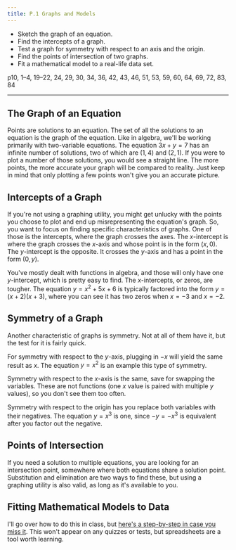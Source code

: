 ```yaml
---
title: P.1 Graphs and Models
---
```


- Sketch the graph of an equation.
- Find the intercepts of a graph.
- Test a graph for symmetry with respect to an axis and the origin.
- Find the points of intersection of two graphs.
- Fit a mathematical model to a real-life data set.

p10, 1–4, 19–22, 24, 29, 30, 34, 36, 42, 43, 46, 51, 53, 59, 60, 64, 69, 72, 83, 84

---

## The Graph of an Equation

Points are solutions to an equation. The set of all the solutions to an equation is the graph of the equation. Like in algebra, we'll be working primarily with two-variable equations. The equation $3x+y=7$ has an infinite number of solutions, two of which are $(1,4)$ and $(2,1)$. If you were to plot a number of those solutions, you would see a straight line. The more points, the more accurate your graph will be compared to reality. Just keep in mind that only plotting a few points won't give you an accurate picture.

## Intercepts of a Graph

If you're not using a graphing utility, you might get unlucky with the points you choose to plot and end up misrepresenting the equation's graph. So, you want to focus on finding specific characteristics of graphs. One of those is the intercepts, where the graph crosses the axes. The $x$-intercept is where the graph crosses the $x$-axis and whose point is in the form $(x,0)$. The $y$-intercept is the opposite. It crosses the $y$-axis and has a point in the form $(0,y)$.

You've mostly dealt with functions in algebra, and those will only have one $y$-intercept, which is pretty easy to find. The $x$-intercepts, or zeros, are tougher. The equation $y = x^2 + 5x + 6$ is typically factored into the form $y=(x+2)(x+3)$, where you can see it has two zeros when $x = -3$ and $x= -2$.

## Symmetry of a Graph

Another characteristic of graphs is symmetry. Not at all of them have it, but the test for it is fairly quick.

For symmetry with respect to the $y$-axis, plugging in $-x$ will yield the same result as $x$. The equation $y=x^2$ is an example this type of symmetry.

Symmetry with respect to the $x$-axis is the same, save for swapping the variables. These are not functions (one $x$ value is paired with multiple $y$ values), so you don't see them too often.

Symmetry with respect to the origin has you replace both variables with their negatives. The equation $y=x^3$ is one, since $-y=-x^3$ is equivalent after you factor out the negative.

## Points of Intersection

If you need a solution to multiple equations, you are looking for an intersection point, somewhere where both equations share a solution point. Substitution and elimination are two ways to find these, but using a graphing utility is also valid, as long as it's available to you.

## Fitting Mathematical Models to Data

I'll go over how to do this in class, but [here's a step-by-step in case you miss it](https://sheetsformarketers.com/how-to-do-regression-in-google-sheets/). This won't appear on any quizzes or tests, but spreadsheets are a tool worth learning.
